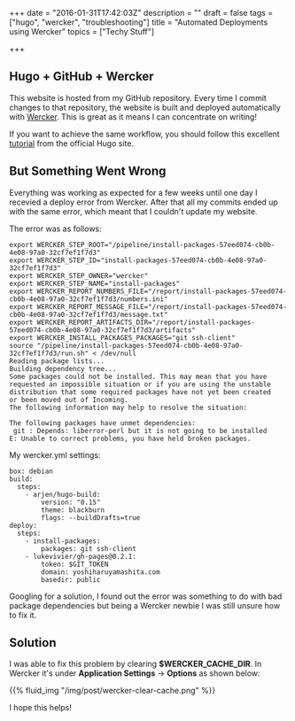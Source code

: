 +++
date = "2016-01-31T17:42:03Z"
description = ""
draft = false
tags = ["hugo", "wercker", "troubleshooting"]
title = "Automated Deployments using Wercker"
topics = ["Techy Stuff"]

+++

## Hugo + GitHub + Wercker

This website is hosted from my GitHub repository. Every time I commit changes to that repository, the website is built and deployed automatically with [Wercker](//wercker.com/). This is great as it means I can concentrate on writing!

If you want to achieve the same workflow, you should follow this excellent [tutorial](//gohugo.io/tutorials/automated-deployments/) from the official Hugo site.

## But Something Went Wrong

Everything was working as expected for a few weeks until one day I recevied a deploy error from Wercker. After that all my commits ended up with the same error, which meant that I couldn't update my website.

The error was as follows: 

```
export WERCKER_STEP_ROOT="/pipeline/install-packages-57eed074-cb0b-4e08-97a0-32cf7ef1f7d3"
export WERCKER_STEP_ID="install-packages-57eed074-cb0b-4e08-97a0-32cf7ef1f7d3"
export WERCKER_STEP_OWNER="wercker"
export WERCKER_STEP_NAME="install-packages"
export WERCKER_REPORT_NUMBERS_FILE="/report/install-packages-57eed074-cb0b-4e08-97a0-32cf7ef1f7d3/numbers.ini"
export WERCKER_REPORT_MESSAGE_FILE="/report/install-packages-57eed074-cb0b-4e08-97a0-32cf7ef1f7d3/message.txt"
export WERCKER_REPORT_ARTIFACTS_DIR="/report/install-packages-57eed074-cb0b-4e08-97a0-32cf7ef1f7d3/artifacts"
export WERCKER_INSTALL_PACKAGES_PACKAGES="git ssh-client"
source "/pipeline/install-packages-57eed074-cb0b-4e08-97a0-32cf7ef1f7d3/run.sh" < /dev/null
Reading package lists...
Building dependency tree...
Some packages could not be installed. This may mean that you have
requested an impossible situation or if you are using the unstable
distribution that some required packages have not yet been created
or been moved out of Incoming.
The following information may help to resolve the situation:

The following packages have unmet dependencies:
 git : Depends: liberror-perl but it is not going to be installed
E: Unable to correct problems, you have held broken packages.
```

My wercker.yml settings:

```
box: debian
build:
  steps:
    - arjen/hugo-build:
        version: "0.15"
        theme: blackburn
        flags: --buildDrafts=true
deploy:
  steps:
    - install-packages:
        packages: git ssh-client
    - lukevivier/gh-pages@0.2.1:
        token: $GIT_TOKEN
        domain: yoshiharuyamashita.com
        basedir: public
```

Googling for a solution, I found out the error was something to do with bad package dependencies but being a Wercker newbie I was still unsure how to fix it.

## Solution
 
 I was able to fix this problem by clearing **$WERCKER_CACHE_DIR**. In Wercker it's under **Application Settings** -> **Options** as shown below:
 
{{% fluid_img "/img/post/wercker-clear-cache.png" %}}

I hope this helps!